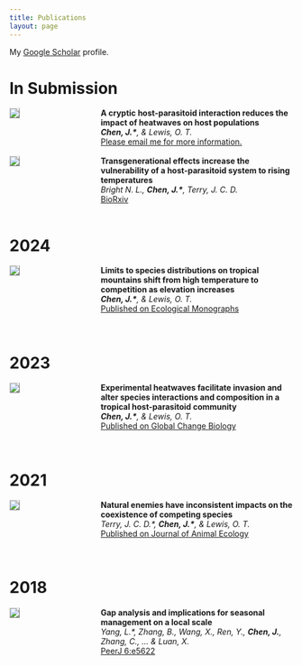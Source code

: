 ```yaml
---
title: Publications
layout: page
---
```


My [Google Scholar](https://scholar.google.com/citations?user=t6Vum2QAAAAJ&hl=en&oi=ao) profile.

# In Submission

<div style="display:flex;">

  <div style="flex:1; padding-right:5%">
    <img src="{{ site.url }}/imgs/paper-icons/multistressor.png" style="align:left; border: 1px solid #d3d3d3; border-style: outset;">
  </div>

  <div style="flex:2.5;">
    <b style="font-size: 100%;">A cryptic host-parasitoid interaction reduces the impact of heatwaves on host populations</b><br>
    <i><b>Chen, J.*</b>, & Lewis, O. T.</i><br>
    <a href="mailto:jinlin.chen@biology.ox.ac.uk">
        Please email me for more information.
    </a><br>
  </div>
</div>
&nbsp;

<div style="display:flex;">

  <div style="flex:1; padding-right:5%">
    <img src="{{ site.url }}/imgs/paper-icons/transgen1.jpg" style="align:left; border: 1px solid #d3d3d3; border-style: outset;">
  </div>

  <div style="flex:2.5;">
    <b style="font-size: 100%;">Transgenerational effects increase the vulnerability of a host-parasitoid system to rising temperatures</b><br>
    <i>Bright N. L., <b>Chen, J.*</b>, Terry, J. C. D.</i><br>
    <a href="https://doi.org/10.1101/2024.08.16.608228">
        BioRxiv
    </a><br>
  </div>
</div>
&nbsp;


# 2024

<div style="display:flex;">

  <div style="flex:1; padding-right:5%">
    <img src="{{ site.url }}/imgs/paper-icons/tpc.jpg" style="align:left; border: 1px solid #d3d3d3; border-style: outset;">
  </div>

  <div style="flex:2.5;">
    <b style="font-size: 100%;">Limits to species distributions on tropical mountains shift from high temperature to competition as elevation increases</b><br>
    <i><b>Chen, J.*</b>, & Lewis, O. T.</i><br>
    <a href="https://doi.org/10.1002/ecm.1597">
        Published on Ecological Monographs
    </a><br>
  </div>
</div>

&nbsp;

# 2023

<div style="display:flex;">

  <div style="flex:1; padding-right:5%">
    <img src="{{ site.url }}/imgs/paper-icons/commCage.jpg" style="align:left; border: 1px solid #d3d3d3; border-style: outset;">
  </div>

  <div style="flex:2.5;">
    <b style="font-size: 100%;">Experimental heatwaves facilitate invasion and alter species interactions and composition in a tropical host-parasitoid community</b><br>
    <i><b>Chen, J.*</b>, & Lewis, O. T.</i><br>
    <a href="https://doi.org/10.1111/gcb.16937">
        Published on Global Change Biology
    </a><br>
  </div>
</div>

&nbsp;

# 2021

<div style="display:flex;">

  <div style="flex:1; padding-right:5%">
    <img src="{{ site.url }}/imgs/paper-icons/coexistence.png" style="align:left; border: 1px solid #d3d3d3; border-style: outset;">
  </div>

  <div style="flex:2.5;">
    <b style="font-size: 100%;">Natural enemies have inconsistent impacts on the coexistence of competing species</b><br>
    <i>Terry, J. C. D.*, <b>Chen, J.*</b>, & Lewis, O. T.</i><br>
    <a href="https://doi.org/10.1111/1365-2656.13534">
        Published on Journal of Animal Ecology
    </a><br>
  </div>
</div>

&nbsp;



# 2018

<div style="display:flex;">

  <div style="flex:1; padding-right:5%">
    <img src="{{ site.url }}/imgs/paper-icons/wulingshan.jpeg" style="align:left; border: 1px solid #d3d3d3; border-style: outset;">
  </div>

  <div style="flex:2.5;">
    <b style="font-size: 100%;">Gap analysis and implications for seasonal management on a local scale</b><br>
    <i>Yang, L.*, Zhang, B., Wang, X., Ren, Y., <b>Chen, J.</b>, Zhang, C., ... & Luan, X.</i><br>
    <a href="https://doi.org/10.7717/peerj.5622">
        PeerJ 6:e5622
    </a><br>
  </div>
</div>

&nbsp;
